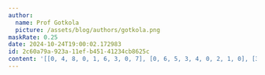 ```yaml
---
author:
  name: Prof Gotkola
  picture: /assets/blog/authors/gotkola.png
maskRate: 0.25
date: 2024-10-24T19:00:02.172983
id: 2c60a79a-923a-11ef-b451-41234cb8625c
content: '[[0, 4, 8, 0, 1, 6, 3, 0, 7], [0, 6, 5, 3, 4, 0, 2, 1, 0], [3, 0, 7, 5, 8, 2, 6, 9, 0], [0, 0, 9, 4, 7, 0, 1, 8, 2], [5, 0, 4, 8, 2, 1, 9, 6, 3], [8, 2, 1, 6, 3, 9, 4, 7, 0], [0, 8, 3, 7, 0, 4, 0, 2, 9], [7, 0, 0, 1, 5, 3, 0, 4, 6], [4, 5, 6, 2, 9, 8, 7, 3, 0]]'
---
```

